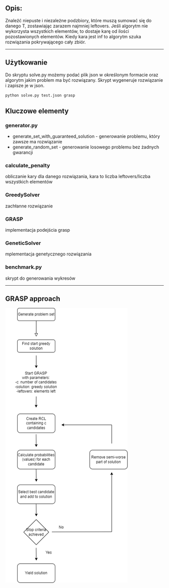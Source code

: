 ## Opis:

Znaleźć niepuste i niezależne podzbiory, które muszą sumować się do danego T, zostawiając zarazem najmniej leftovers. Jeśli algorytm nie wykorzysta wszystkich elementów, to dostaje karę od ilości pozostawionych elementów. Kiedy kara jest inf to algorytm szuka rozwiązania pokrywającego cały zbiór.

***
## Użytkowanie
Do skryptu solve.py możemy podać plik json w określonym formacie oraz algorytm jakim problem ma być rozwiązany. Skrypt wygeneruje rozwiązanie i zapisze je w json.

```cmd
python solve.py test.json grasp
```

## Kluczowe elementy

### generator.py
- generate_set_with_guaranteed_solution - generowanie problemu, który zawsze ma rozwiązanie
- generate_random_set - generowanie losowego problemu bez żadnych gwarancji

### calculate_penalty
obliczanie kary dla danego rozwiązania, kara to liczba leftovers/liczba wszystkich elementów

### GreedySolver
zachłanne rozwiązanie

### GRASP
implementacja podejścia grasp

### GeneticSolver
mplementacja genetycznego rozwiązania

### benchmark.py
skrypt do generowania wykresów

***
## GRASP approach
![](src/grasp.png)
